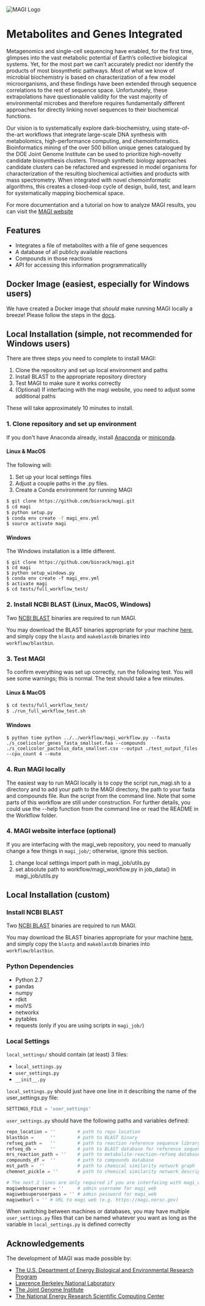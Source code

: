 ![MAGI Logo](MAGI_logo.png "Metabolites and Genes Integrated")
# Metabolites and Genes Integrated

Metagenomics and single-cell sequencing have enabled, for the first time, glimpses into the vast metabolic potential of Earth’s collective biological systems.  Yet, for the most part we can’t accurately predict nor identify the products of most biosynthetic pathways. Most of what we know of microbial biochemistry is based on characterization of a few model microorganisms, and these findings have been extended through sequence correlations to the rest of sequence space. Unfortunately, these extrapolations have questionable validity for the vast majority of environmental microbes and therefore requires fundamentally different approaches for directly linking novel sequences to their biochemical functions.

Our vision is to systematically explore dark-biochemistry, using state-of-the-art workflows that integrate large-scale DNA synthesis with metabolomics, high-performance computing, and chemoinformatics.  Bioinformatics mining of the over 500 billion unique genes catalogued by the DOE Joint Genome Institute can be used to prioritize high-novelty candidate biosynthesis clusters. Through synthetic biology approaches candidate clusters can be refactored and expressed in model organisms for characterization of the resulting biochemical activities and products with mass spectrometry. When integrated with novel chemoinformatic algorithms, this creates a closed-loop cycle of design, build, test, and learn for systematically mapping biochemical space.

For more documentation and a tutorial on how to analyze MAGI results, you can visit the
[MAGI website](https://magi.nersc.gov)
## Features

- Integrates a file of metabolites with a file of gene sequences
- A database of all publicly available reactions
- Compounds in those reactions
- API for accessing this information programmaticallly

## Docker Image (easiest, especially for Windows users)
We have created a Docker image that *should* make running MAGI locally a breeze! Please follow the steps in the [docs](docker/Docker_instructions.md).

## Local Installation (simple, not recommended for Windows users)
There are three steps you need to complete to install MAGI:
1. Clone the repository and set up local environment and paths
2. Install BLAST to the appropriate repository directory
3. Test MAGI to make sure it works correctly
4. (Optional) If interfacing with the magi website, you need to adjust some additional paths

These will take approximately 10 minutes to install.

### 1. Clone repository and set up environment
If you don't have Anaconda already, install [Anaconda](https://www.anaconda.com/distribution/) or [miniconda](https://docs.anaconda.com/docs_oss/conda/install/quick#miniconda-quick-install-requirements).

#### Linux & MacOS
The following will:
1. Set up your local settings files
2. Adjust a couple paths in the .py files.
3. Create a Conda environment for running MAGI

```bash
$ git clone https://github.com/biorack/magi.git
$ cd magi
$ python setup.py
$ conda env create -f magi_env.yml
$ source activate magi
```

#### Windows
The Windows installation is a little different.

```
$ git clone https://github.com/biorack/magi.git
$ cd magi
$ python setup_windows.py
$ conda env create -f magi_env.yml
$ activate magi
$ cd tests/full_workflow_test/
```

### 2. Install NCBI BLAST (Linux, MacOS, Windows)

Two [NCBI BLAST](https://www.ncbi.nlm.nih.gov/guide/howto/run-blast-local/) 
binaries are required to run MAGI.

You may download the BLAST binaries appropriate for your machine 
[here](https://www.ncbi.nlm.nih.gov/guide/howto/run-blast-local/), 
and simply copy the `blastp` and `makeblastdb` binaries into `workflow/blastbin`.

### 3. Test MAGI

To confirm everything was set up correctly, run the following test.
You will see some warnings; this is normal.
The test should take a few minutes.

#### Linux & MacOS

```bash
$ cd tests/full_workflow_test/
$ ./run_full_workflow_test.sh
```

#### Windows
```
$ python time python ../../workflow/magi_workflow.py --fasta ./s_coelicolor_genes_fasta_smallset.faa --compounds ./s_coelicolor_pactolus_data_smallset.csv --output ./test_output_files --cpu_count 4 --mute
```

### 4. Run MAGI locally

The easiest way to run MAGI locally is to copy the script run_magi.sh to a directory and to add your path to the MAGI directory, the path to your fasta and compounds file. Run the script from the command line. Note that some parts of this workflow are still under construction. For further details, you could use the --help function from the command line or read the README in the Workflow folder.

### 4. MAGI website interface (optional)

If you are interfacing with the magi_web repository, you need to manually change a few things in `magi_job/`; otherwise, ignore this section.

1. change local settings import path in magi_job/utils.py
2. set absolute path to workflow/magi_workflow.py in job_data() in magi_job/utils.py

## Local Installation (custom)

### Install NCBI BLAST

Two [NCBI BLAST](https://www.ncbi.nlm.nih.gov/guide/howto/run-blast-local/) 
binaries are required to run MAGI.

You may download the BLAST binaries appropriate for your machine 
[here](https://www.ncbi.nlm.nih.gov/guide/howto/run-blast-local/), 
and simply copy the `blastp` and `makeblastdb` binaries into `workflow/blastbin`.

### Python Dependencies

* Python 2.7
* pandas
* numpy
* rdkit
* molVS
* networkx
* pytables
* requests (only if you are using scripts in `magi_job/`)

### Local Settings

`local_settings/` should contain (at least) 3 files:

* `local_settings.py`
* `user_settings.py`
* `__init__.py`

`local_settings.py` should just have one line in it describing the name of the user_settings.py file:

```python
SETTINGS_FILE = 'user_settings'
```

`user_settings.py` should have the following paths and variables defined:

```python
repo_location = ''        # path to repo location
blastbin =      ''        # path to BLAST binary
refseq_path =   ''        # path to reaction reference sequence library
refseq_db =     ''        # path to BLAST database for reference sequence library
mrs_reaction_path = ''    # path to metabolite-reaction-refseq database
compounds_df =  ''        # path to compounds database
mst_path =  ''            # path to chemical similarity network graph
chemnet_pickle = ''       # path to chemical similarity network descriptions

# The next 2 lines are only required if you are interfacing with magi_web
magiwebsuperuser = ''     # admin username for magi_web
magiwebsuperuserpass = '' # admin password for magi_web
magiweburl = '' # URL to magi web (e.g. https://magi.nersc.gov)
```
When switching between machines or databases, you may have multiple `user_settings.py`
files that can be named whatever you want as long as the variable in `local_settings.py`
is defined correctly

## Acknowledgements
The development of MAGI was made possible by:
* [The U.S. Department of Energy Biological and Environmental Research Program](https://science.energy.gov/ber/)
* [Lawrence Berkeley National Laboratory](http://www.lbl.gov/)
* [The Joint Genome Institute](https://jgi.doe.gov/)
* [The National Energy Research Scientific Computing Center](http://www.nersc.gov/)
